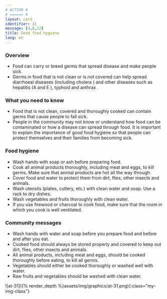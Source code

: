 ```yaml
---
# ACTION #
# ====== #
layout: card
identifier: 31
message: [4,8,12]
title: Good food hygiene 
lang: en
---
```


### Overview

- Food can carry or breed germs that spread disease and make people sick. 
- Germs in food that is not clean or is not covered can help spread diarrhoeal diseases <a class="crosslink" href="{% render_depth %}{% render_link disease|1 %}"><i class="fas fa-external-link-alt" aria-hidden="true"></i></a> (including cholera <a class="crosslink" href="{% render_depth %}{% render_link disease|2 %}"><i class="fas fa-external-link-alt" aria-hidden="true"></i></a>) and other diseases such as hepatitis (A <a class="crosslink" href="{% render_depth %}{% render_link disease|3 %}"><i class="fas fa-external-link-alt" aria-hidden="true"></i></a> and E <a class="crosslink" href="{% render_depth %}{% render_link disease|4 %}"><i class="fas fa-external-link-alt" aria-hidden="true"></i></a>), typhoid <a class="crosslink" href="{% render_depth %}{% render_link disease|5 %}"><i class="fas fa-external-link-alt" aria-hidden="true"></i></a> and anthrax <a class="crosslink" href="{% render_depth %}{% render_link disease|21 %}"><i class="fas fa-external-link-alt" aria-hidden="true"></i></a>.

### What you need to know

- Food that is not clean, covered and thoroughly cooked can contain germs that cause people to fall sick.
- People in the community may not know or understand how food can be contaminated or how a disease can spread through food. It is important to explain the importance of good food hygiene so that people can protect themselves and their families from becoming sick.

### Food hygiene

- Wash hands with soap or ash before preparing food. 
- Cook all animal products thoroughly, including meat and eggs, to kill germs. Make sure that animal products are hot all the way through. 
- Cover food and water to protect them from dirt, flies, other insects and animals.
- Wash utensils (plates, cutlery, etc.) with clean water and soap. Use a rack to dry dishes.
- Wash vegetables and fruits thoroughly with clean water.
- If you use firewood or charcoal to cook food, make sure that the room in which you cook is well ventilated.

### Community messages

- Wash hands with water and soap before you prepare food and before and after you eat. 
- Cooked food should always be stored properly and covered to keep out dirt, flies, other insects and animals.
- All animal products, including meat and eggs, should be cooked thoroughly before eating, to kill all germs.
- Vegetables should either be cooked thoroughly or washed well with water. 
- Raw fruits and vegetables should be washed with clean water.

![at-31]({% render_depth %}assets/img/graphics/at-31.png){:class="my-img-class"}

